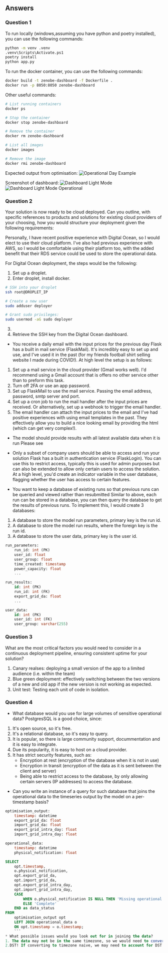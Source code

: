 ## Answers

### Question 1
To run locally (windows,assuming you have python and poetry installed), you can use the following commands:

```bash
python -m venv .venv
.venv\Scripts\Activate.ps1
poetry install
python app.py
```

To run the docker container, you can use the following commands:

```bash
docker build -t zenobe-dashboard -f Dockerfile .
docker run -p 8050:8050 zenobe-dashboard
```

Other useful commands:

```bash
# List running containers
docker ps

# Stop the container
docker stop zenobe-dashboard

# Remove the container
docker rm zenobe-dashboard

# List all images
docker images

# Remove the image
docker rmi zenobe-dashboard
```
Expected output from optimisation: 
![Operational Day Example](optimisation/analysis/images/operational_day_example.png)

Screenshot of dashboard:
![Dashboard Light Mode](optimisation/analysis/images/dashboard_light.png)
![Dashboard Light Mode Operational](optimisation/analysis/images/dashboard_light_operational_day.png)



### Question 2
Your solution is now ready to be cloud deployed. Can you outline, with specific references to products and solutions for existing cloud providers of your choosing, how you would structure your deployment given the following requirements:

Personally, I have recent positive experience with Digital Ocean, so I would elect to use their cloud platform. I've also had previous experience with AWS, so I would be comfortable using their platform too, with the added benefit that their RDS service could be used to store the operational data.

For Digital Ocean deployment, the steps would be the following:
1. Set up a droplet. 
2. Enter droplet, install docker.
```bash
# SSH into your droplet
ssh root@DROPLET_IP

# Create a new user
sudo adduser deployer

# Grant sudo privileges:
sudo usermod -aG sudo deployer
``` 
3. 
2. Retrieve the SSH key from the Digital Ocean dashboard.


* You receive a daily email with the input prices for the previous day
Flask has a built in mail service (FlaskMail). It's incredibly easy to set up and use, and I've used it in the past (for my friends football shirt selling website I made during COVID!). At high level the setup is as follows:
1. Set up a mail service in the cloud provider (Gmail works well). I'd recommend using a Gmail account that is offers no other service other than to preform this task. 
2. Turn off 2FA or use an app password.
3. Set up FlaskMail to use the mail service. Passing the email address, password, smtp server and port.
4. Set up a cron job to run the mail handler after the input prices are received. Or alternatively, set up a webhook to trigger the email handler. 
5. The email handler can attach the input prices to the email and I've had positive experiences with using email templates in the past. They effectively allow you to build a nice looking email by providing the html (which can get very complex!).

* The model should provide results with all latest available data when it is run
Please see

* Only a subset of company users should be able to access and run your solution
Flask has a built in authentication service (FlaskLogin). You can use this to restrict access, typically this is used for admin purposes but can also be extended to allow only certain users to access the solution. At a high level, you'd create an indicator variable in the user database, flagging whether the user has access to certain features. 

* You want to keep a database of existing runs so that previous runs can be queried and viewed rather than resubmitted
Similar to above, each run can be stored in a database, you can then query the database to get the results of previous runs. 
To implement this, I would create 3 databases:
1. A database to store the model run parameters, primary key is the run id.
2. A database to store the model run results, where the foreign key is the run id.
3. A database to store the user data, primary key is the user id.

```sql
run_parameters:
    run_id: int (PK)
    user_id: float
    user_group: float
    time_created: timestamp
    power_capacity: float
    ...

run_results:
    id: int (PK)
    run_id: int (FK)
    export_grid_da: float
    ...

user_data:
    id: int (PK)
    user_id: int (FK)
    user_group: varchar(255)
```

### Question 3
What are the most critical factors you would need to consider in a continuous deployment pipeline, ensuring consistent uptime for your solution?
1. Canary realses: deploying a small version of the app to a limited audience (i.e. within the team)
2. Blue green deployment: effectively switching between the two versions of a new and old app if the new version is not working as expected. 
3. Unit test: Testing each unit of code in isolation.

### Question 4
* What database would you use for large volumes of sensitive operational data?
PostgresSQL is a good choice, since: 
1. It's open source, so it's free.
2. It's a relational database, so it's easy to query.
3. It is popular, so there is large community support, docummentation and it is easy to integrate.
4. Due its popularity, it is easy to host on a cloud provider.
5. It has strict security features, such as: 
    * Encryption at rest (encryption of the database when it is not in use)
    * Encryption in transit (encryption of the data as it is sent between the client and server)
    * Being able to restrict access to the database, by only allowing certain servers (IP addresses) to access the database.

* Can you write an instance of a query for such database that joins the operational data to the timeseries output by the model on a per-timestamp basis?
```sql
optimisation_output:
    timestamp: datetime
    export_grid_da: float
    import_grid_da: float
    export_grid_intra_day: float
    import_grid_intra_day: float

operational_data:
    timestamp: datetime
    physical_notification: float
```
```sql
SELECT 
    opt.timestamp,
    o.physical_notification,
    opt.export_grid_da,
    opt.import_grid_da,
    opt.export_grid_intra_day,
    opt.import_grid_intra_day,
    CASE 
        WHEN o.physical_notification IS NULL THEN 'Missing operational data'
        ELSE 'Complete'
    END as data_status
FROM 
    optimisation_output opt
    LEFT JOIN operational_data o 
    ON opt.timestamp = o.timestamp;
    ```
* What possible issues would you look out for in joining the data?
1. The data may not be in the same timezone, so we would need to convert the data to the same timezone (make it timezone naive). Infact, this is a requirement of PostgreSQL.
2.DST! If converting to timezone naive, we may need to account for DST via a flag. Or we can drop one hour of data. Interested to hear your thoughts on this as it has been a recurring issue for me in the past. 
